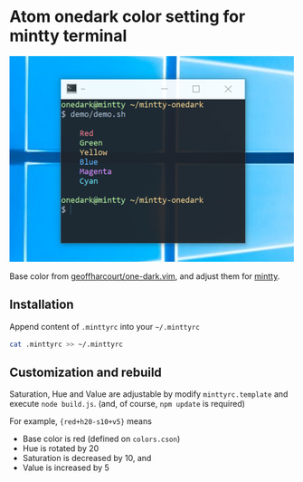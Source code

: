 # Atom onedark color setting for mintty terminal

![demo](demo/demo.png)

Base color from [geoffharcourt/one-dark.vim](https://github.com/geoffharcourt/one-dark.vim),
and adjust them for [mintty](https://github.com/mintty/mintty).

## Installation

Append content of `.minttyrc` into your `~/.minttyrc`

```bash
cat .minttyrc >> ~/.minttyrc
```

## Customization and rebuild

Saturation, Hue and Value are adjustable by modify `minttyrc.template`
and execute `node build.js`. (and, of course, `npm update` is required)

For example, `{red+h20-s10+v5}` means

- Base color is red (defined on `colors.cson`)
- Hue is rotated by 20
- Saturation is decreased by 10, and
- Value is increased by 5
